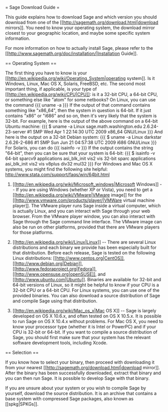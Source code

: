 = Sage Download Guide =

This guide explains how to download Sage and which version you should download from one of the [[http://sagemath.org/download.html|download mirrors]]. You need to know your operating system, the download mirror closest to your geographic location, and maybe some specific system information.

For more information on how to actually install Sage, please refer to the [[http://www.sagemath.org/doc/installation/|Installation Guide]].

== Operating System ==

The first thing you have to know is your [[http://en.wikipedia.org/wiki/Operating_System|operating system]]. Is it Windows, Linux, Mac OS X, Solaris, FreeBSD, etc. The second most important thing, if applicable, is your type of [[http://en.wikipedia.org/wiki/CPU|CPU]]: is it a 32-bit CPU, a 64-bit CPU, or something else like "atom" for some netbooks? On Linux, you can use the command
{{{
uname -a
}}}
If the output of that command contains something like "x86_64", then the system in question is 64-bit. If it just contains "x86" or "i686" and so on, then it's very likely that the system is 32-bit. For example, here is the output of the above command on a 64-bit Ubuntu machine:
{{{
$ uname -a
Linux sage.math.washington.edu 2.6.24-23-server #1 SMP Wed Apr 1 22:14:30 UTC 2009 x86_64 GNU/Linux
}}}
And here is the output on a 32-bit Debian system:
{{{
$ uname -a
Linux darkstar 2.6.26-2-686 #1 SMP Sun Jun 21 04:57:38 UTC 2009 i686 GNU/Linux
}}}
For Solaris, you can do 
{{{
isainfo -v
}}}
If the output contains the string "64-bit", then you can be sure that your system is 64-bit:
{{{
$ isainfo -v
64-bit sparcv9 applications
        asi_blk_init vis2 vis 
32-bit sparc applications
        asi_blk_init vis2 vis v8plus div32 mul32
}}}
For Windows and Mac OS X systems, you might find the following site helpful:
http://www.stata.com/support/faqs/win/64bit.html

 1. [[http://en.wikipedia.org/wiki/Microsoft_windows|Microsoft Windows]] -- If you are using Windows (whether XP or Vista), you need to get a [[http://en.wikipedia.org/wiki/VMware|VMware image]] for the [[http://www.vmware.com/products/player/|VMWare virtual machine player]]. The VMware player runs Sage inside a virtual computer, which is actually Linux, and you can interact with Sage through your web browser. From the VMware player window, you can also interact with Sage through the Sage command line interface. The VMware image can also be run on other platforms, provided that there are VMware players for those platforms.

 1. [[http://en.wikipedia.org/wiki/Linux|Linux]] -- There are several Linux distributions and each binary we provide has been especially built for that distribution. Before each release, Sage is tested on the following Linux distributions: [[http://www.centos.org|CentOS]], [[http://www.debian.org|Debian]], [[http://www.fedoraproject.org|Fedora]], [[http://www.opensuse.org|openSUSE]], and [[http://www.ubuntu.com|Ubuntu]]. Binaries are available for 32-bit and 64-bit versions of Linux, so it might be helpful to know if your CPU is a 32-bit CPU or a 64-bit CPU. For Linux systems, you can use one of the provided binaries. You can also download a source distribution of Sage and compile Sage using that distribution.

 1. [[http://en.wikipedia.org/wiki/Mac_os_x|Mac OS X]] -- Sage is largely developed on OS X 10.6.x, and often tested on OS X 10.5.x. It is possible to run Sage on OS X 10.4.x without problems. For Mac OS X, you need to know your processor type (whether it is Intel or PowerPC) and if your CPU is 32-bit or 64-bit. If you want to compile a source distribution of Sage, you should first make sure that your system has the relevant software development tools, including Xcode.

== Selection ==

If you know how to select your binary, then proceed with downloading it from your nearest [[http://sagemath.org/download.html|download mirror]]. After the binary has been successfully downloaded, extract that binary and you can then run Sage. It is possible to develop Sage with that binary.

If you are unsure about your system or you wish to compile Sage by yourself, download the source distribution. It is an archive that contains a base system with compressed Sage packages, also known as [[spkg|SPKGs]].
